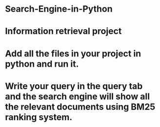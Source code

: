 # Search-Engine-in-Python
# Information retrieval project
# Add all the files in your project in python and run it. 
# Write your query in the query tab and the search engine will show all the relevant documents using BM25 ranking system.
